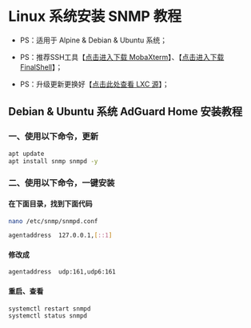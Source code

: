 # Linux 系统安装 SNMP 教程

- PS：适用于 Alpine & Debian & Ubuntu 系统；

- PS：推荐SSH工具【[点击进入下载 MobaXterm](https://mobaxterm.mobatek.net/download.html)】、【[点击进入下载 FinalShell](https://www.hostbuf.com/t/988.html)】；

- PS：升级更新更换好【[点击此处查看 LXC 源](https://github.com/axcsz/Collect/wiki/Proxmox-VE-%E7%B3%BB%E7%BB%9F-%E6%8D%A2%E6%BA%90%E6%95%99%E7%A8%8B)】；


## Debian & Ubuntu 系统 AdGuard Home 安装教程

### 一、使用以下命令，更新

```bash
apt update
apt install snmp snmpd -y
```


### 二、使用以下命令，一键安装

#### 在下面目录，找到下面代码

```bash
nano /etc/snmp/snmpd.conf

agentaddress  127.0.0.1,[::1]
```

#### 修改成

```bash
agentaddress  udp:161,udp6:161
```

#### 重启、查看

```bash
systemctl restart snmpd
systemctl status snmpd
```